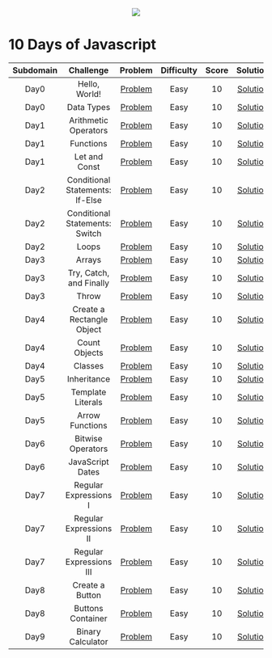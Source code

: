 <p align="center"><a href="https://www.hackerrank.com/marinskiy"><img src="https://i0.wp.com/gradsingames.com/wp-content/uploads/2016/05/856771_668224053197841_1943699009_o.png" ></a></p>

# 10 Days of Javascript

|       Subdomain       |                 Challenge                 |                                             Problem                                              | Difficulty | Score |                                             Solution                                              |
| :-------------------: | :---------------------------------------: | :----------------------------------------------------------------------------------------------: | :--------: | :---: | :-----------------------------------------------------------------------------------------------: |
|     Day0      |      Hello, World!      |             [Problem](https://www.hackerrank.com/challenges/js10-hello-world/problem)              |    Easy    |   10   |   [Solution]()   |
|     Day0      |              Data Types              |               [Problem](https://www.hackerrank.com/challenges/js10-data-types/problem)                |    Easy    |  10   |              [Solution]()               |
|     Day1      |          Arithmetic Operators           |       [Problem](https://www.hackerrank.com/challenges/js10-arithmetic-operators/problem)       |    Easy    |  10   |           [Solution]()            |
|     Day1      |              Functions             |             [Problem](https://www.hackerrank.com/challenges/js10-function/problem)             |    Easy    |  10   |            [Solution]()            |
|     Day1      |              Let and Const             |             [Problem](https://www.hackerrank.com/challenges/js10-let-and-const/problem)             |    Easy    |  10   |            [Solution]()            |
|     Day2      |              Conditional Statements: If-Else             |             [Problem](https://www.hackerrank.com/challenges/js10-if-else/problem)             |    Easy    |  10   |            [Solution]()            |
|     Day2      |             Conditional Statements: Switch             |             [Problem](https://www.hackerrank.com/challenges/js10-switch/problem)             |    Easy    |  10   |            [Solution]()            |
|     Day2      |             Loops             |             [Problem](https://www.hackerrank.com/challenges/js10-loops/problem)             |    Easy    |  10   |            [Solution]()            |
|     Day3      |             Arrays             |             [Problem](https://www.hackerrank.com/challenges/js10-arrays/problem)             |    Easy    |  10   |            [Solution]()            |
|     Day3      |             Try, Catch, and Finally             |             [Problem](https://www.hackerrank.com/challenges/js10-try-catch-and-finally/problem)             |    Easy    |  10   |            [Solution]()            |
|     Day3      |             Throw             |             [Problem](https://www.hackerrank.com/challenges/js10-throw/problem)             |    Easy    |  10   |            [Solution]()            |
|     Day4      |             Create a Rectangle Object             |             [Problem](https://www.hackerrank.com/challenges/js10-objects/problem)             |    Easy    |  10   |            [Solution]()            |
|     Day4      |             Count Objects             |             [Problem](https://www.hackerrank.com/challenges/js10-count-objects/problem)             |    Easy    |  10   |            [Solution]()            |
|     Day4      |             Classes             |             [Problem](https://www.hackerrank.com/challenges/js10-class/problem)             |    Easy    |  10   |            [Solution]()            |
|     Day5      |             Inheritance             |             [Problem](https://www.hackerrank.com/challenges/js10-inheritance/problem)             |    Easy    |  10   |            [Solution]()            |
|     Day5      |             Template Literals             |             [Problem](https://www.hackerrank.com/challenges/js10-template-literals/problem)             |    Easy    |  10   |            [Solution]()            |
|     Day5      |             Arrow Functions            |             [Problem](https://www.hackerrank.com/challenges/js10-arrows/problem)             |    Easy    |  10   |            [Solution]()            |
|     Day6      |             Bitwise Operators            |             [Problem](https://www.hackerrank.com/challenges/js10-bitwise/problem)             |    Easy    |  10   |            [Solution]()            |
|     Day6      |             JavaScript Dates            |             [Problem](https://www.hackerrank.com/challenges/js10-date/problem)             |    Easy    |  10   |            [Solution]()            |
|     Day7      |             Regular Expressions I            |             [Problem](https://www.hackerrank.com/challenges/js10-regexp-1/problem)             |    Easy    |  10   |            [Solution]()            |
|     Day7      |             Regular Expressions II            |             [Problem](https://www.hackerrank.com/challenges/js10-regexp-2/problem)             |    Easy    |  10   |            [Solution]()            |
|     Day7      |             Regular Expressions III            |             [Problem](https://www.hackerrank.com/challenges/js10-regexp-3/problem)             |    Easy    |  10   |            [Solution]()            |
|     Day8      |              Create a Button            |             [Problem](https://www.hackerrank.com/challenges/js10-create-a-button)             |    Easy    |  10   |            [Solution]()            |
|     Day8      |             Buttons Container            |             [Problem](https://www.hackerrank.com/challenges/js10-buttons-container)             |    Easy    |  10   |            [Solution]()            |
|     Day9      |             Binary Calculator           |             [Problem](https://www.hackerrank.com/challenges/js10-binary-calculator)             |    Easy    |  10   |            [Solution]()            |
